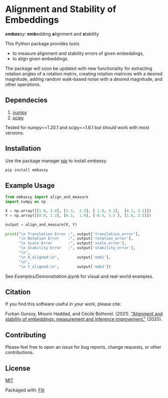 # Alignment and Stability of Embeddings

 _**embas**sy_: **emb**edding **a**lignment and **s**tability

This Python package provides tools 
* to measure alignment and stability errors of given embeddings,
* to align given embeddings.

The package will soon be updated with new functionality for extracting rotation angles of a rotation matrix, creating rotation matrices with a desired magnitude, adding random walk-based noise with a desired magnitude, and other operations.

## Dependecies

1. [numpy](https://numpy.org/)
2. [scipy](https://www.scipy.org/)

Tested for numpy==1.20.1 and scipy==1.6.1 but should work with most versions.


## Installation

Use the package manager [pip](https://pip.pypa.io/en/stable/) to install _embassy_.

```bash
pip install embassy
```

## Example Usage

```python
from embassy import align_and_measure
import numpy as np

X = np.array([[1.8, 2.0], [2.3,  2.5], [ 1.8, 4.2],  [4.1, 3.1]])
Y = np.array([[0.0, 1.2], [0.3,  1.6], [-0.4, 3.5 ], [1.6, 2.5]])

output = align_and_measure(X, Y)
             
print("\n Translation Error :", output['translation_error'], 
      "\n Rotation Error    :", output['rotation_error'],    
      "\n Scale Error       :", output['scale_error'],       
      "\n Stability Error   :", output['stability_error'],
      "\n",
      "\n X_aligned:\n",        output['emb1'],
      "\n",
      "\n Y_aligned:\n",        output['emb2'])
```

See _Examples/Demonstration.ipynb_ for visual and real-world examples.

## Citation

If you find this software useful in your work, please cite:

Furkan Gursoy, Mounir Haddad, and Cecile Bothorel. (2021). ["Alignment and stability of embeddings: measurement and inference improvement."](https://arxiv.org/abs/2101.07251) (2020).



## Contributing

Please feel free to open an issue for bug reports, change requests, or other contributions.


## License

[MIT](https://choosealicense.com/licenses/mit/)

Packaged with: [Flit](https://buildmedia.readthedocs.org/media/pdf/flit/latest/flit.pdf)
